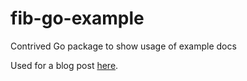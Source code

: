 fib-go-example
==============

Contrived Go package to show usage of example docs

Used for a blog post [here](http://el-chavez.me/blog/2013/08/29/golang-example-documentation/).
